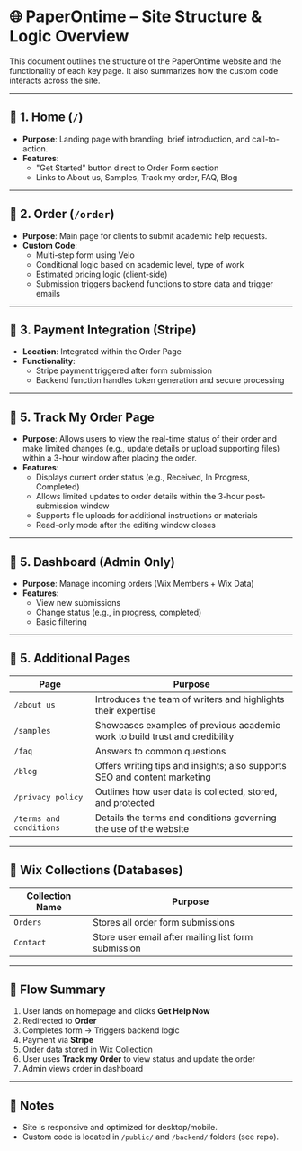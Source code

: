 # 🌐 PaperOntime – Site Structure & Logic Overview

This document outlines the structure of the PaperOntime website and the functionality of each key page. It also summarizes how the custom code interacts across the site.

---

## 🔹 1. Home (`/`)
- **Purpose**: Landing page with branding, brief introduction, and call-to-action.
- **Features**:
  - "Get Started" button direct to Order Form section
  - Links to About us, Samples, Track my order, FAQ, Blog

---

## 🔹 2. Order (`/order`)
- **Purpose**: Main page for clients to submit academic help requests.
- **Custom Code**:
  - Multi-step form using Velo
  - Conditional logic based on academic level, type of work
  - Estimated pricing logic (client-side)
  - Submission triggers backend functions to store data and trigger emails

---

## 🔹 3. Payment Integration (Stripe)
- **Location**: Integrated within the Order Page
- **Functionality**:
  - Stripe payment triggered after form submission
  - Backend function handles token generation and secure processing

---

## 🔹 5. Track My Order Page
- **Purpose**: Allows users to view the real-time status of their order and make limited changes (e.g., update details or upload supporting files) within a 3-hour window after placing the order.
- **Features**:
  - Displays current order status (e.g., Received, In Progress, Completed)
  - Allows limited updates to order details within the 3-hour post-submission window
  - Supports file uploads for additional instructions or materials
  - Read-only mode after the editing window closes

---

## 🔹 5. Dashboard (Admin Only)
- **Purpose**: Manage incoming orders (Wix Members + Wix Data)
- **Features**:
  - View new submissions
  - Change status (e.g., in progress, completed)
  - Basic filtering

---

## 🔹 5. Additional Pages
| Page                     | Purpose                                                                       |
|--------------------------|-------------------------------------------------------------------------------|
| `/about us`              | Introduces the team of writers and highlights their expertise                 |
| `/samples `              | Showcases examples of previous academic work to build trust and credibility   |
| `/faq`                   | Answers to common questions                                                   |
| `/blog    `              | Offers writing tips and insights; also supports SEO and content marketing     |
| `/privacy policy`        | Outlines how user data is collected, stored, and protected                    |
| `/terms and conditions`  | Details the terms and conditions governing the use of the website             |

---

## 🔧 Wix Collections (Databases)

| Collection Name     | Purpose                          |
|---------------------|----------------------------------|
| `Orders`            | Stores all order form submissions |
| `Contact`           | Store user email after mailing list form submission |

---

## 🔁 Flow Summary

1. User lands on homepage and clicks **Get Help Now**
2. Redirected to **Order**
3. Completes form → Triggers backend logic
4. Payment via **Stripe**
5. Order data stored in Wix Collection
6. User uses **Track my Order** to view status and update the order 
7. Admin views order in dashboard

---

## 🧠 Notes

- Site is responsive and optimized for desktop/mobile.
- Custom code is located in `/public/` and `/backend/` folders (see repo).

